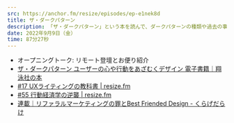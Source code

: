 ```yaml
---
src: https://anchor.fm/resize/episodes/ep-e1nek8d
title: ザ・ダークパターン
description: 「ザ・ダークパターン」という本を読んで、ダークパターンの種類や過去の事例、どんなことに気をつけるべきかなどを話しました。
date: 2022年9月9日（金）
time: 87分27秒
---
```


- オープニングトーク: リモート登壇とお便り紹介
- [ザ・ダークパターン ユーザーの心や行動をあざむくデザイン 電子書籍｜翔泳社の本](https://www.shoeisha.co.jp/book/detail/9784798177892)
- [#17 UXライティングの教科書 | resize.fm](https://resize.fm/ep/17-ux-writing-microcopy)
- [#55 行動経済学の逆襲 | resize.fm](https://resize.fm/ep/55-behavioral-economics)
- [連載｜リファラルマーケティングの罪とBest Friended Design - くらげだらけ](https://kudakurage.hatenadiary.com/entry/2021/09/16/165931)
